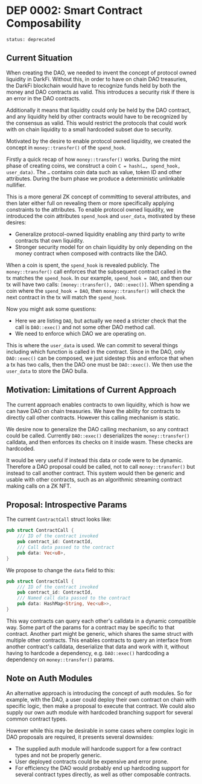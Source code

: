 # DEP 0002: Smart Contract Composability

```
status: deprecated
```

## Current Situation

When creating the DAO, we needed to invent the concept of protocol
owned liquidity in DarkFi. Without this, in order to have on chain DAO
treasuries, the DarkFi blockchain would have to recognize funds held by
both the money and DAO contracts as valid. This introduces a security
risk if there is an error in the DAO contracts.

Additionally it means that liquidity could only be held by the DAO
contract, and any liquidity held by other contracts would have to be
recognized by the consensus as valid. This would restrict the protocols
that could work with on chain liquidity to a small hardcoded subset
due to security.

Motivated by the desire to enable protocol owned liquidity, we created
the concept in `money::transfer()` of the `spend_hook`.

Firstly a quick recap of how `money::transfer()` works. During the
mint phase of creating coins, we construct a coin
`C = hash(…, spend_hook, user_data)`. The `…` contains coin data such
as value, token ID and other attributes. During the burn phase we
produce a deterministic unlinkable nullifier.

This is a more general ZK concept of committing to several attributes,
and then later either full on revealing them or more specifically
applying constraints to the attributes. To enable protocol owned
liquidity, we introduced the coin attributes `spend_hook` and
`user_data`, motivated by these desires:

* Generalize protocol-owned liquidity enabling any third party to write
  contracts that own liquidity.
* Stronger security model for on chain liquidity by only depending on
  the money contract when composed with contracts like the DAO.

When a coin is spent, the `spend_hook` is revealed publicly. The
`money::transfer()` call enforces that the subsequent contract called
in the tx matches the `spend_hook`. In our example, `spend_hook = DAO`,
and then our tx will have two calls: `[money::transfer(), DAO::exec()]`.
When spending a coin where the `spend_hook = DAO`, then
`money::transfer()` will check the next contract in the tx will match
the `spend_hook`.

Now you might ask some questions:

* Here we are listing `DAO`, but actually we need a stricter check that
  the call is `DAO::exec()` and not some other DAO method call.
* We need to enforce which DAO we are operating on.

This is where the `user_data` is used. We can commit to several things
including which function is called in the contract. Since in the DAO,
only `DAO::exec()` can be composed, we just sidestep this and enforce
that when a tx has two calls, then the DAO one must be `DAO::exec()`.
We then use the `user_data` to store the DAO bulla.

## Motivation: Limitations of Current Approach

The current approach enables contracts to own liquidity, which is how
we can have DAO on chain treasuries. We have the ability for contracts
to directly call other contracts. However this calling mechanism is
static.

We desire now to generalize the DAO calling mechanism, so any contract
could be called. Currently `DAO::exec()` deserializes the
`money::transfer()` calldata, and then enforces its checks on it inside
wasm. These checks are hardcoded.

It would be very useful if instead this data or code were to be
dynamic. Therefore a DAO proposal could be called, not to call
`money::transfer()` but instead to call another contract. This system
would then be generic and usable with other contracts, such as an
algorithmic streaming contract making calls on a ZK NFT.

## Proposal: Introspective Params

The current `ContractCall` struct looks like:

```rust
pub struct ContractCall {
    /// ID of the contract invoked
    pub contract_id: ContractId,
    /// Call data passed to the contract
    pub data: Vec<u8>,
}
```

We propose to change the `data` field to this:

```rust
pub struct ContractCall {
    /// ID of the contract invoked
    pub contract_id: ContractId,
    /// Named call data passed to the contract
    pub data: HashMap<String, Vec<u8>>,
}
```

This way contracts can query each other's calldata in a dynamic
compatible way. Some part of the params for a contract may be specific
to that contract. Another part might be generic, which shares the same
struct with multiple other contracts. This enables contracts to query
an interface from another contract's calldata, deserialize that data
and work with it, without having to hardcode a dependency, e.g.
`DAO::exec()` hardcoding a dependency on `money::transfer()` params.

## Note on Auth Modules

An alternative approach is introducing the concept of auth modules. So
for example, with the DAO, a user could deploy their own contract on
chain with specific logic, then make a proposal to execute that
contract. We could also supply our own auth module with hardcoded
branching support for several common contract types.

However while this may be desirable in some cases where complex logic
in DAO proposals are required, it presents several downsides:

* The supplied auth module will hardcode support for a few contract
  types and not be properly generic.
* User deployed contracts could be expensive and error prone.
* For efficiency the DAO would probably end up hardcoding support for
  several contract types directly, as well as other composable contracts.
